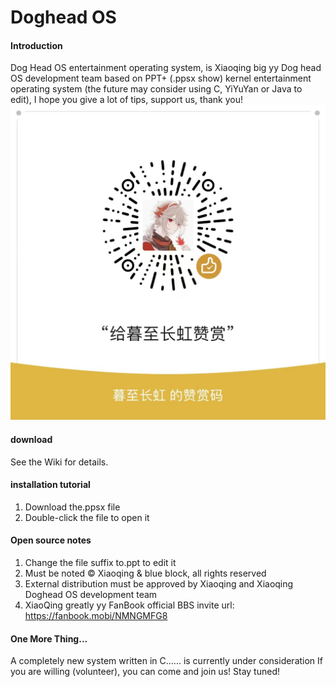 # Doghead OS

#### Introduction
Dog Head OS entertainment operating system, is Xiaoqing big yy Dog head OS development team based on PPT+ (.ppsx show) kernel entertainment operating system (the future may consider using C, YiYuYan or Java to edit), I hope you give a lot of tips, support us, thank you!
![appreciate pictures](7ffc2ed55b1b711adf9c12a0854ea08.jpg)

#### download
See the Wiki for details.

#### installation tutorial

1. Download the.ppsx file
2. Double-click the file to open it

#### Open source notes

1. Change the file suffix to.ppt to edit it
2. Must be noted © Xiaoqing & blue block, all rights reserved
3. External distribution must be approved by Xiaoqing and Xiaoqing Doghead OS development team
4. XiaoQing greatly yy FanBook official BBS invite url: https://fanbook.mobi/NMNGMFG8

#### One More Thing...
A completely new system written in C...... is currently under consideration
If you are willing (volunteer), you can come and join us!
Stay tuned!